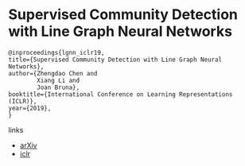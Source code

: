# Supervised Community Detection with Line Graph Neural Networks

```
@inproceedings{lgnn_iclr19,    
title={Supervised Community Detection with Line Graph Neural Networks},    
author={Zhengdao Chen and
        Xiang Li and
        Joan Bruna},    
booktitle={International Conference on Learning Representations (ICLR)},    
year={2019},    
}
```

links
- [arXiv](https://arxiv.org/abs/1705.08415)
- [iclr](https://openreview.net/forum?id=H1g0Z3A9Fm)
